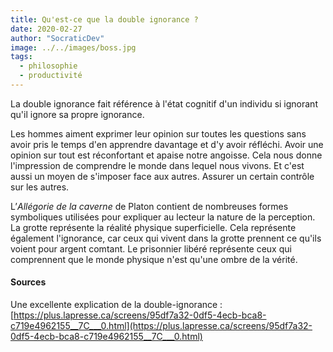 ```yaml
---
title: Qu'est-ce que la double ignorance ?
date: 2020-02-27
author: "SocraticDev"
image: ../../images/boss.jpg
tags:
  - philosophie
  - productivité
---
```


La double ignorance fait référence à l'état cognitif d'un individu si ignorant qu'il ignore sa propre ignorance.

Les hommes aiment exprimer leur opinion sur toutes les questions sans avoir pris le temps d'en apprendre davantage et d'y avoir réfléchi. Avoir une opinion sur tout est réconfortant et apaise notre angoisse. Cela nous donne l'impression de comprendre le monde dans lequel nous vivons. Et c'est aussi un moyen de s'imposer face aux autres. Assurer un certain contrôle sur les autres.

L’_Allégorie de la caverne_ de Platon contient de nombreuses formes symboliques utilisées pour expliquer au lecteur la nature de la perception. La grotte représente la réalité physique superficielle. Cela représente également l'ignorance, car ceux qui vivent dans la grotte prennent ce qu'ils voient pour argent comtant. Le prisonnier libéré représente ceux qui comprennent que le monde physique n'est qu'une ombre de la vérité.

#### Sources 

Une excellente explication de la double-ignorance :
[https://plus.lapresse.ca/screens/95df7a32-0df5-4ecb-bca8-c719e4962155__7C___0.html](https://plus.lapresse.ca/screens/95df7a32-0df5-4ecb-bca8-c719e4962155__7C___0.html)
